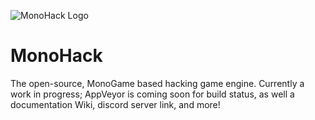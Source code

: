 ![MonoHack Logo](https://ashifter.github.io/res/img/svg/monoHack_banner_github.svg)
# MonoHack
The open-source, MonoGame based hacking game engine. Currently a work in progress; AppVeyor is coming soon for build status, as well a documentation Wiki, discord server link, and more!